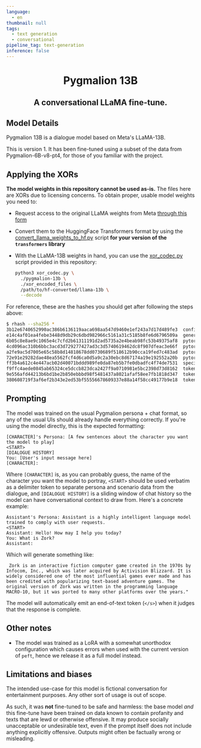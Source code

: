 ```yaml
---
language:
  - en
thumbnail: null
tags:
  - text generation
  - conversational
pipeline_tag: text-generation
inference: false
---
```

<h1 style="text-align: center">Pygmalion 13B</h1>
<h2 style="text-align: center">A conversational LLaMA fine-tune.</h2>

## Model Details

Pygmalion 13B is a dialogue model based on Meta's LLaMA-13B.

This is version 1. It has been fine-tuned using a subset of the data from Pygmalion-6B-v8-pt4, for those of you familiar with the project.

## Applying the XORs

**The model weights in this repository cannot be used as-is.** The files here are XORs due to licensing concerns. To obtain proper, usable model weights you need to:

- Request access to the original LLaMA weights from Meta [through this form](https://docs.google.com/forms/d/e/1FAIpQLSfqNECQnMkycAp2jP4Z9TFX0cGR4uf7b_fBxjY_OjhJILlKGA/viewform?usp=send_form)
- Convert them to the HuggingFace Transformers format by using the [convert_llama_weights_to_hf.py](https://github.com/huggingface/transformers/blob/849367ccf741d8c58aa88ccfe1d52d8636eaf2b7/src/transformers/models/llama/convert_llama_weights_to_hf.py) script **for your version of the `transformers` library**
- With the LLaMA-13B weights in hand, you can use the [xor_codec.py](./xor_codec.py) script provided in this repository:

  ```bash
  python3 xor_codec.py \
    ./pygmalion-13b \
    ./xor_encoded_files \
    /path/to/hf-converted/llama-13b \
    --decode
  ```

For reference, these are the hashes you should get after following the steps above:

```bash
$ rhash --sha256 *
3b12e6740652990ac386b6136119aaca698aa547d9460e1ef243a7d17d489fe3  config.json
e14c4af01ea4febe3448d9db29c6dbd982966c5161a31c5185b8fe6d6796509a  generation_config.json
6b05c8e8ae9c1065e4c7cfd2b61311191d2ad5735a2e4beab98fc53b49375af8  pytorch_model-00001-of-00003.bin
4cd096ac310b6bbc3acd3d729277427ad3c3d5740619462dc8f907dfeac3e66f  pytorch_model-00002-of-00003.bin
a2fe9ac5d7005e65c58b8d14818678dd0730689f518612b90cca19fed7c483ad  pytorch_model-00003-of-00003.bin
72e91e29282dae48ea5562fcf4d6ca0d5a9c2a30ebc8d67174a19e192552a20b  pytorch_model.bin.index.json
ff3b4a612c4e447acb02d40071bddd989fe0da87eb5b7fe0dbadfc4f74de7531  special_tokens_map.json
f9ffc4aede0845ab65324ce5dccb823dca2427f9a0710981e5bc2398d73d8162  tokenizer.json
9e556afd44213b6bd1be2b850ebbbd98f5481437a8021afaf58ee7fb1818d347  tokenizer.model
380608719f3af6ef2b343e2ed53bf55556678609337e88a14f58cc49177b9e18  tokenizer_config.json
```

## Prompting

The model was trained on the usual Pygmalion persona + chat format, so any of the usual UIs should already handle everything correctly. If you're using the model directly, this is the expected formatting:

```
[CHARACTER]'s Persona: [A few sentences about the character you want the model to play]
<START>
[DIALOGUE HISTORY]
You: [User's input message here]
[CHARACTER]:
```

Where `[CHARACTER]` is, as you can probably guess, the name of the character you want the model to portray, `<START>` should be used verbatim as a delimiter token to separate persona and scenario data from the dialogue, and `[DIALOGUE HISTORY]` is a sliding window of chat history so the model can have conversational context to draw from. Here's a concrete example:

```
Assistant's Persona: Assistant is a highly intelligent language model trained to comply with user requests.
<START>
Assistant: Hello! How may I help you today?
You: What is Zork?
Assistant:
```

Which will generate something like:

```
 Zork is an interactive fiction computer game created in the 1970s by Infocom, Inc., which was later acquired by Activision Blizzard. It is widely considered one of the most influential games ever made and has been credited with popularizing text-based adventure games. The original version of Zork was written in the programming language MACRO-10, but it was ported to many other platforms over the years."
```

The model will automatically emit an end-of-text token (`</s>`) when it judges that the response is complete.

## Other notes

- The model was trained as a LoRA with a somewhat unorthodox configuration which causes errors when used with the current version of `peft`, hence we release it as a full model instead.

## Limitations and biases

The intended use-case for this model is fictional conversation for entertainment purposes. Any other sort of usage is out of scope.

As such, it was **not** fine-tuned to be safe and harmless: the base model _and_ this fine-tune have been trained on data known to contain profanity and texts that are lewd or otherwise offensive. It may produce socially unacceptable or undesirable text, even if the prompt itself does not include anything explicitly offensive. Outputs might often be factually wrong or misleading.
